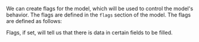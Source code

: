 We can create flags for the model, which will be used to control the model's behavior. The flags are defined in the `flags` section of the model. The flags are defined as follows:

Flags, if set, will tell us that there is data in certain fields to be filled.

